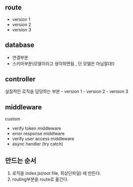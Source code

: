 ## route

- version 1
- version 2
- version 3

## database

- 연결부분
- 스키마부분(모델이라고 생각하면됨 , 단 모델은 아님절대!)

## controller

실질적인 로직을 담당하는 부분 - version 1 - version 2 - version 3

## middleware

custom

- verify token middleware
- error response middlware
- verify user access middleware
- async handler (try catch)

## 만드는 순서

1. 로직을 index.js(root file, 최상단파일) 에 만든다.
2. routing부분을 route로 옮긴다.
